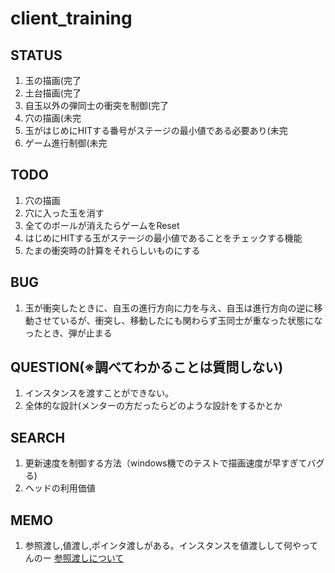 # client_training

## STATUS
1. 玉の描画(完了
1. 土台描画(完了
1. 自玉以外の弾同士の衝突を制御(完了
1. 穴の描画(未完
1. 玉がはじめにHITする番号がステージの最小値である必要あり(未完
1. ゲーム進行制御(未完

## TODO
1. 穴の描画
1. 穴に入った玉を消す
1. 全てのボールが消えたらゲームをReset
1. はじめにHITする玉がステージの最小値であることをチェックする機能
1. たまの衝突時の計算をそれらしいものにする

## BUG
1. 玉が衝突したときに、自玉の進行方向に力を与え、自玉は進行方向の逆に移動させているが、衝突し、移動したにも関わらず玉同士が重なった状態になったとき、弾が止まる  

## QUESTION(※調べてわかることは質問しない)
1. インスタンスを渡すことができない。
1. 全体的な設計(メンターの方だったらどのような設計をするかとか


## SEARCH
1. 更新速度を制御する方法（windows機でのテストで描画速度が早すぎてバグる)
1. ヘッドの利用価値

## MEMO
1. 参照渡し,値渡し,ポインタ渡しがある。インスタンスを値渡しして何やってんのー
[参照渡しについて](http://yoppa.org/blog/5862.html "参照渡しについて")
